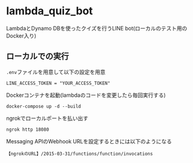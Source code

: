 # lambda_quiz_bot
LambdaとDynamo DBを使ったクイズを行うLINE bot(ローカルのテスト用のDocker入り)
## ローカルでの実行
`.env`ファイルを用意して以下の設定を用意

```
LINE_ACCESS_TOKEN = "YOUR_ACCESS_TOKEN"
```

Dockerコンテナを起動(lambdaのコードを変更したら毎回実行する)

```
docker-compose up -d --build
```

ngrokでローカルポートを払い出す

```
ngrok http 18080
```

Messaging APIのWebhook URLを設定するときには以下のようになる


```
【ngrokのURL】/2015-03-31/functions/function/invocations
```
